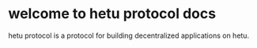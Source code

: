 # welcome to hetu protocol docs

hetu protocol is a protocol for building decentralized applications on hetu.

## 